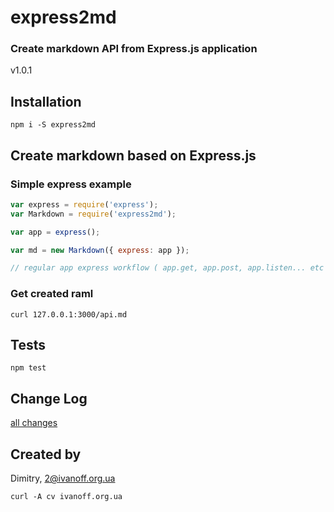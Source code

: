 # express2md

### Create markdown API from Express.js application

 v1.0.1


## Installation
```npm i -S express2md```


## Create markdown based on Express.js

### Simple express example

```javascript
var express = require('express');
var Markdown = require('express2md');

var app = express();

var md = new Markdown({ express: app });

// regular app express workflow ( app.get, app.post, app.listen... etc )
```

### Get created raml

```curl 127.0.0.1:3000/api.md```


## Tests

```npm test```


## Change Log

[all changes](CHANGELOG.md)


## Created by

Dimitry, 2@ivanoff.org.ua

```curl -A cv ivanoff.org.ua```
